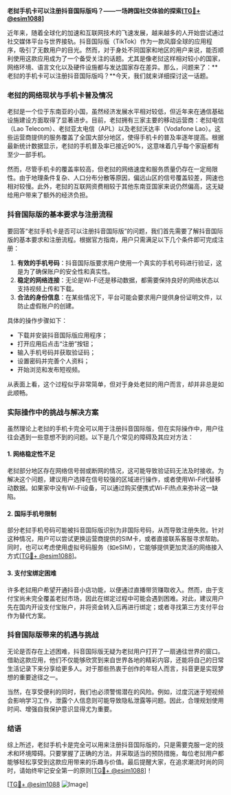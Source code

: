 **老挝手机卡可以注册抖音国际版吗？——一场跨国社交体验的探索[[TG💪+ @esim1088](https://t.me/s/esim1088)]**

近年来，随着全球化的加速和互联网技术的飞速发展，越来越多的人开始尝试通过社交媒体平台与世界接轨。抖音国际版（TikTok）作为一款风靡全球的应用程序，吸引了无数用户的目光。然而，对于身处不同国家和地区的用户来说，能否顺利使用这款应用成为了一个备受关注的话题。尤其是像老挝这样相对较小的国家，网络环境、语言文化以及硬件设施都与发达国家存在差异。那么，问题来了：**老挝的手机卡可以注册抖音国际版吗？**今天，我们就来详细探讨这一话题。

### 老挝的网络现状与手机卡普及情况

老挝是一个位于东南亚的小国，虽然经济发展水平相对较低，但近年来在通信基础设施建设方面取得了显著进步。目前，老挝拥有三家主要的移动运营商：老挝电信（Lao Telecom）、老挝亚太电信（APL）以及老挝沃达丰（Vodafone Lao）。这些运营商提供的服务覆盖了全国大部分地区，使得手机卡的普及率逐年提高。根据最新统计数据显示，老挝的手机普及率已接近90%，这意味着几乎每个家庭都有至少一部手机。

然而，尽管手机卡的覆盖率较高，但老挝的网络速度和服务质量仍存在一定局限性。由于地理条件复杂、人口分布分散等原因，偏远山区的信号覆盖较差，网速也相对较慢。此外，老挝的互联网资费相较于其他东南亚国家来说仍然偏高，这无疑给用户带来了额外的经济负担。

### 抖音国际版的基本要求与注册流程

要回答“老挝手机卡是否可以注册抖音国际版”的问题，我们首先需要了解抖音国际版的基本要求和注册流程。根据官方指南，用户只需满足以下几个条件即可完成注册：

1. **有效的手机号码**：抖音国际版要求用户使用一个真实的手机号码进行验证，这是为了确保账户的安全性和真实性。
2. **稳定的网络连接**：无论是Wi-Fi还是移动数据，都需要保持良好的网络状态以支持视频上传和下载。
3. **合法的身份信息**：在某些情况下，平台可能会要求用户提供身份证明文件，以防止虚假账户的创建。

具体的操作步骤如下：
- 下载并安装抖音国际版应用程序；
- 打开应用后点击“注册”按钮；
- 输入手机号码并获取验证码；
- 设置密码并完善个人资料；
- 开始浏览和发布短视频。

从表面上看，这个过程似乎非常简单，但对于身处老挝的用户而言，却并非总是如此顺畅。

### 实际操作中的挑战与解决方案

虽然理论上老挝的手机卡完全可以用于注册抖音国际版，但在实际操作中，用户往往会遇到一些意想不到的问题。以下是几个常见的障碍及其应对方法：

#### 1. 网络稳定性不足
老挝部分地区存在网络信号弱或断网的情况，这可能导致验证码无法及时接收。为解决这个问题，建议用户选择在信号较强的区域进行操作，或者使用Wi-Fi代替移动数据。如果家中没有Wi-Fi设备，可以通过购买便携式Wi-Fi热点来弥补这一缺陷。

#### 2. 国际手机号限制
部分老挝手机号码可能被抖音国际版识别为非国际号码，从而导致注册失败。针对这种情况，用户可以尝试更换运营商提供的SIM卡，或者直接联系客服寻求帮助。同时，也可以考虑使用虚拟号码服务（如eSIM），它能够提供更加灵活的网络接入方式[[TG💪+ @esim1088](https://t.me/s/esim1088)]。

#### 3. 支付宝绑定困难
许多老挝用户希望开通抖音小店功能，以便通过直播带货赚取收入。然而，由于支付宝尚未完全覆盖老挝市场，因此在绑定过程中可能会遇到困难。对此，建议用户先在国内开设支付宝账户，并将资金转入后再进行绑定；或者寻找第三方支付平台作为替代方案。

### 抖音国际版带来的机遇与挑战

无论是否存在上述困难，抖音国际版无疑为老挝用户打开了一扇通往世界的窗口。借助这款应用，他们不仅能够欣赏到来自世界各地的精彩内容，还能将自己的日常生活记录下来分享给更多人。对于那些热衷于创作的年轻人而言，抖音更是实现梦想的重要途径之一。

当然，在享受便利的同时，我们也必须警惕潜在的风险。例如，过度沉迷于短视频会影响学习工作，泄露个人信息则可能导致隐私泄露等问题。因此，合理规划使用时间、增强自我保护意识显得尤为重要。

### 结语

综上所述，老挝手机卡是完全可以用来注册抖音国际版的，只是需要克服一定的技术和环境障碍。只要掌握了正确的方法，并采取适当的预防措施，每位老挝用户都能够轻松享受到这款应用带来的乐趣与价值。最后提醒大家，在追求潮流时尚的同时，请始终牢记安全第一的原则[[TG💪+ @esim1088](https://t.me/s/esim1088)]！

[[TG💪+ @esim1088](https://t.me/s/esim1088) ![Image](https://i.postimg.cc/4NQfJmqS/Snipaste-2025-05-13-00-14-12.png)]